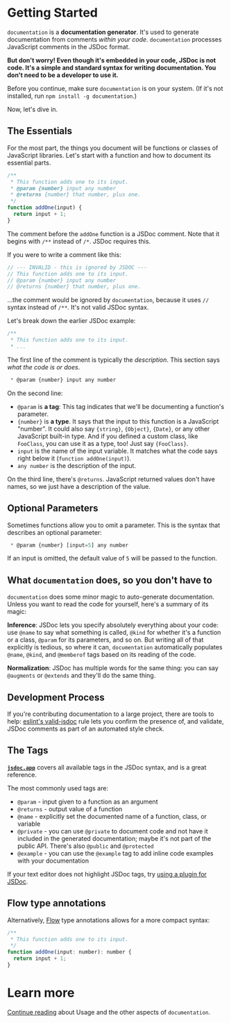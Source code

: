 # Getting Started

`documentation` is a **documentation generator**. It's used to generate documentation from
comments _within your code_. `documentation` processes JavaScript comments
in the JSDoc format. 

**But don't worry! Even though it's embedded in your code, JSDoc is not code. It's a simple and standard
syntax for writing documentation. You don't need to be a developer to use it.**

Before you continue, make sure `documentation` is on your system. (If it's not installed, run `npm install -g documentation`.)

Now, let's dive in.

## The Essentials

For the most part, the things you document will be functions or classes
of JavaScript libraries. Let's start with a function and how to document
its essential parts.

```js
/**
 * This function adds one to its input.
 * @param {number} input any number
 * @returns {number} that number, plus one.
 */
function addOne(input) {
  return input + 1;
}
```

The comment before the `addOne` function is a JSDoc comment. Note that it
begins with `/**` instead of `/*`. JSDoc requires this.

If you were to write a comment like this:

```js
// --- INVALID - this is ignored by JSDOC ---
// This function adds one to its input.
// @param {number} input any number
// @returns {number} that number, plus one.
```

...the comment would be ignored by `documentation`,  because it uses `//` syntax instead of `/**`.
It's not valid JSDoc syntax.

Let's break down the earlier JSDoc example:

```js
/**
 * This function adds one to its input.
 * ...
```

The first line of the comment is typically the _description_. This section
says _what the code is or does_.

```js
 * @param {number} input any number
```

On the second line:

* `@param` is **a tag**: This tag indicates that we'll be documenting a function's parameter.
* `{number}` is **a type**. It says that the input to this function is
  a JavaScript "number". It could also say `{string}`,
  `{Object}`, `{Date}`, or any other JavaScript built-in type. And if you
  defined a custom class, like `FooClass`, you can use it as a type, too! Just say `{FooClass}`.
* `input` is the name of the input variable. It matches what the code
  says right below it (`function addOne(input)`).
* `any number` is the description of the input.

On the third line, there's `@returns`. JavaScript returned values 
don't have names, so we just have a description of the value.

## Optional Parameters

Sometimes functions allow you to omit a parameter. 
This is the syntax that describes an optional parameter:

```js
 * @param {number} [input=5] any number
```

If an input is omitted, the default value of `5` will be passed to the function.

## What `documentation` does, so you don't have to

`documentation` does some minor magic to auto-generate documentation. Unless
you want to read the code for yourself, here's a summary of its magic:

**Inference**: JSDoc lets you specify absolutely everything about your code:
use `@name` to say what something is called, `@kind` for whether it's a function
or a class, `@param` for its parameters, and so on. But writing all of that
explicitly is tedious, so where it can, `documentation` automatically
populates `@name`, `@kind`, and `@memberof` tags based on its reading of the
code.

**Normalization**: JSDoc has multiple words for the same thing: you can
say `@augments` or `@extends` and they'll do the same thing.

## Development Process

If you're contributing documentation to a large project, there
are tools to help: [eslint's valid-jsdoc](https://eslint.org/docs/rules/valid-jsdoc) rule
lets you confirm the presence of, and validate, JSDoc comments as part of an
automated style check.

## The Tags

[**`jsdoc.app`**](https://jsdoc.app/) covers all available tags in the
JSDoc syntax, and is a great reference. 

The most commonly used tags are:

* `@param` - input given to a function as an argument
* `@returns` - output value of a function
* `@name` - explicitly set the documented name of a function, class, or variable
* `@private` - you can use `@private` to document
  code and not have it included in the generated documentation;
  maybe it's not part of the public API. There's also `@public` and `@protected`
* `@example` - you can use the `@example` tag to add inline code examples with your
  documentation

If your text editor does not highlight JSDoc tags, 
try [using a plugin for JSDoc](https://github.com/documentationjs/documentation/wiki/Text-editor-plugins).

## Flow type annotations

Alternatively, [Flow](https://flow.org) type annotations allows for a more compact syntax:

```js
/**
 * This function adds one to its input.
 */
function addOne(input: number): number {
  return input + 1;
}
```

# Learn more

[Continue reading](https://github.com/documentationjs/documentation#documentation) about Usage and the other aspects of `documentation`.
